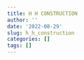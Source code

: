 ```yaml
---
title: H H CONSTRUCTION
author: ''
date: '2022-08-29'
slug: h_h_construction
categories: []
tags: []
---
```

